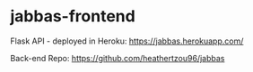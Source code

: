 # jabbas-frontend

Flask API - deployed in Heroku: https://jabbas.herokuapp.com/

Back-end Repo: https://github.com/heathertzou96/jabbas
